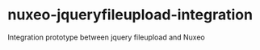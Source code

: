nuxeo-jqueryfileupload-integration
==================================

Integration prototype between jquery fileupload and Nuxeo
